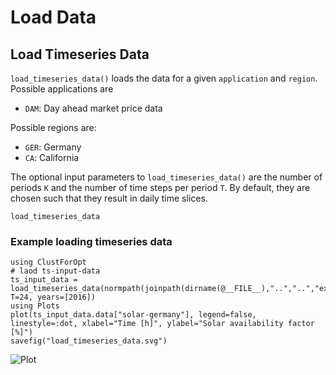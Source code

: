 # Load Data
## Load Timeseries Data
`load_timeseries_data()` loads the data for a given `application` and `region`.
Possible applications are
- `DAM`: Day ahead market price data

Possible regions are:
- `GER`: Germany
- `CA`: California

The optional input parameters to `load_timeseries_data()` are the number of periods `K` and the number of time steps per period `T`. By default, they are chosen such that they result in daily time slices.

```@docs
load_timeseries_data
```
### Example loading timeseries data
```@example
using ClustForOpt
# laod ts-input-data
ts_input_data = load_timeseries_data(normpath(joinpath(dirname(@__FILE__),"..","..","examples","TS_GER_1")); T=24, years=[2016])
using Plots
plot(ts_input_data.data["solar-germany"], legend=false, linestyle=:dot, xlabel="Time [h]", ylabel="Solar availability factor [%]")
savefig("load_timeseries_data.svg")
```
![Plot](load_timeseries_data.svg)

